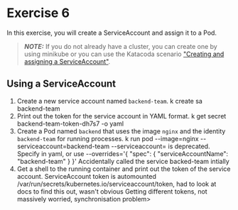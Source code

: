 # Exercise 6

In this exercise, you will create a ServiceAccount and assign it to a Pod.

> **_NOTE:_** If you do not already have a cluster, you can create one by using minikube or you can use the Katacoda scenario ["Creating and assigning a ServiceAccount"](https://learning.oreilly.com/scenarios/3-7-ckad-security/9781098104962/).

## Using a ServiceAccount

1. Create a new service account named `backend-team`.
k create sa backend-team 
2. Print out the token for the service account in YAML format.
k get secret backend-team-token-dh7s7 -o yaml
3. Create a Pod named `backend` that uses the image `nginx` and the identity `backend-team` for running processes.
k run pod --image=nginx --serviceaccount=backend-team
--serviceaccount= is deprecated. Specify in yaml, or use --overrides='{ "spec": { "serviceAccountName": "backend-team" } }'
Accidentally called the service backed-team intially
4. Get a shell to the running container and print out the token of the service account.
ServiceAccount token is automounted /var/run/secrets/kubernetes.io/serviceaccount/token, had to look at docs to find this out, wasn't obvious 
Getting different tokens, not massively worried, synchronisation problem>
